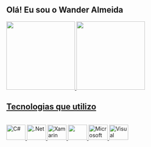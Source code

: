 ## Olá! Eu sou o Wander Almeida
<div>
  <a href="https://github.com/WanderCCruz"/>
  <img height="180em" src="https://github-readme-stats.vercel.app/api?username=WanderCCruz&show_icons=true&theme=dracula"/>
  <img height="180em" src="https://github-readme-stats.vercel.app/api/top-langs/?username=WanderCCruz&theme=blue-green"/>
</div>

## Tecnologias que utilizo
<div style="display: inline_block"><br/>
  <img alt="C#" height="40" width="50"  src="https://cdn.jsdelivr.net/gh/devicons/devicon/icons/csharp/csharp-original.svg" />
  <img alt=".Net" height="40" width="50" src="https://cdn.jsdelivr.net/gh/devicons/devicon/icons/dotnetcore/dotnetcore-original.svg" />
  <img alt="Xamarin" height="40" width="50" src="https://cdn.jsdelivr.net/gh/devicons/devicon/icons/xamarin/xamarin-original-wordmark.svg" />
  <img height="40" width="50" src="https://cdn.jsdelivr.net/gh/devicons/devicon/icons/xamarin/xamarin-original.svg" />
  <img  alt="Microsoft SQL Server" height="40" width="50" src="https://cdn.jsdelivr.net/gh/devicons/devicon/icons/microsoftsqlserver/microsoftsqlserver-plain-wordmark.svg" />
  <img alt="Visual Studio"  height="40" width="50"  src="https://cdn.jsdelivr.net/gh/devicons/devicon/icons/visualstudio/visualstudio-plain.svg" />
<div/>
